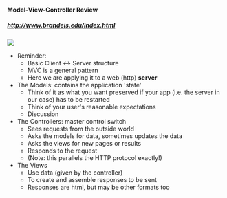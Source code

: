#### Model-View-Controller Review

##### http://www.brandeis.edu/index.html

<div class="row">
  <div class="col-md-offset-2 col-md-8">
    <img src="/content/topics/images/mvc_detailed.png" class="img-responsive img-thumbnail" />
  </div>
</div>


* Reminder: 
	* Basic Client <-> Server structure
	* MVC is a general pattern
	* Here we are applying it to a web (http) **server**
* The Models: contains the application 'state'
	* Think of it as what you want preserved if your app (i.e. the server in our case) has to be restarted
	* Think of your user's reasonable expectations
	* Discussion
* The Controllers: master control switch
	* Sees requests from the outside world
	* Asks the models for data, sometimes updates the data
	* Asks the views for new pages or results
	* Responds to the request
	* (Note: this parallels the HTTP protocol exactly!)
* The Views
	* Use data (given by the controller)
	* To create and assemble responses to be sent
	* Responses are html, but may be other formats too

